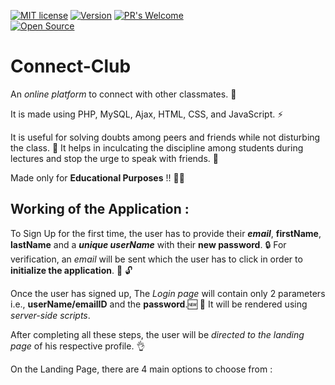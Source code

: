 [![MIT license](https://img.shields.io/badge/License-MIT-blue.svg)](https://lbesson.mit-license.org/)
[![Version](https://badge.fury.io/gh/tterb%2FHyde.svg)](https://badge.fury.io/gh/tterb%2FHyde)
[![PR's Welcome](https://img.shields.io/badge/PRs-welcome-brightgreen.svg?style=flat)](http://makeapullrequest.com)  
[![Open Source](https://badges.frapsoft.com/os/v1/open-source.svg?v=103)](https://opensource.org/)


# Connect-Club
An *online platform* to connect with other classmates. :wave:

It is made using PHP, MySQL, Ajax, HTML, CSS, and JavaScript. :zap:

It is useful for solving doubts among peers and friends while not disturbing the class. :speak_no_evil: It helps in inculcating the discipline among students during lectures and stop the urge to speak with friends. 🤫

Made only for **Educational Purposes** !! :man_technologist:

## Working of the Application : 

To Sign Up for the first time, the user has to provide their ***email***, **firstName**, **lastName** and a ***unique userName*** with their **new password**. :lock:
For verification, an *email* will be sent which the user has to click in order to **initialize the application**. :email: :unlock:

Once the user has signed up, The *Login page* will contain only 2 parameters i.e., **userName/emailID** and the **password**.:new: :key:
It will be rendered using *server-side scripts*. 

After completing all these steps, the user will be *directed to the landing page* of his respective profile. :ok_hand:

On the Landing Page, there are 4 main options to choose from :
